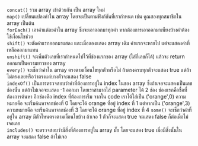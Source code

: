 `concat()` รวม array เข้าด้วยกัน เป็น array ใหม่ <br>
`map()` เปลี่ยนแปลงค่าใน array โดยจะเป็นตามฟังก์ชันที่เรากำหนด เช่น คูณสองทุกสมาชิกใน array เป็นต้น <br>
`forEach()` เอาค่าแต่ละค่าใน array ซึ่งจะเอาออกมาทุกค่า หากต้องการเอาออกมาเพียงบ้างค่าต้องใช้เงื่อนไขช่วย<br>
`shift()` จะตัดค่าแรกออกมาแสดง และเมื่อลองแสดง array เดิม ค่าแรกจะหายไป แต่จะแสดงค่าที่เหลือออกมาแทน <br>
`unshift()` จะเพิ่มตัวเลขที่เรากำหนดไปไว้ที่ช่องแรกของ array (ใส่กี่เลขก็ได้) แล้วจะ return ออกมาเป็นความยาวของ array <br>
`every()` จะเช็กว่าค่าใน array ตรงตามเงื่อนไขทุกตัวหรือไม่ ถ้าตรงครบทุกตัวจะแสดง true แต่ถ้าไม่ตรงเลยหรือว่าตรงแค่บางตัวจะแสดง false <br>
`indexOf()` เป็นการตรวจสอบว่าค่าที่ต้องการอยู่ใน index ในของ array ซึ่งถ้าเจอจะแสดงเป็นเลขช่องนั้น แต่ถ้าไม่เจอจะแสดง -1 ออกมา โดยเราสามาถใส่ parameter ได้ 2 ช่อง ช่องแรกคือชื่อที่ต้องการค้นหา อีกช่องคือ index ที่ต้องการเริ่ม จากใน code เราได้ใส่เป็น ('orange',0) ความหมายคือ จะเริ่มค้นหาจากช่องที่ 0 โดยจะได้ orange ที่อยู่ index ที่ 1 แต่หากเป็น ('orange',3) ความหมายคือ จะเริ่มค้นหาจากช่องที่ 3 โดยจะได้ orange ที่อยู่ index ที่ 4
`some()` จะเช็กว่าค่าที่อยู่ใน array มีตัวไหนตรงตามเงื่อนไขบ้าง ถ้าเจอ 1 ตัวก็จะแสดง true จะแสดง false ก็ต่อเมื่อไม่เจอเลย <br>
`includes()` จะตรวจสอบว่ามีสิ่งที่ต้องการอยู่ใน array มั๊ย โดยจะแสดง true เมื่อมีสิ่งนั้นใน array จะแสดง false ถ้าไม่เจอ